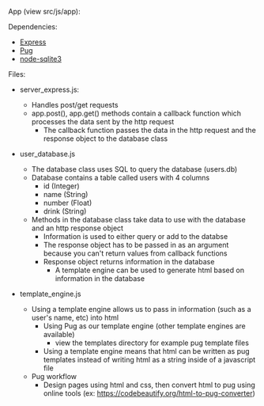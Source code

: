 App (view src/js/app):

Dependencies:

- [Express](https://github.com/expressjs/express)
- [Pug](https://github.com/pugjs/pug)
- [node-sqlite3](https://github.com/mapbox/node-sqlite3)

Files:

- server_express.js:

    - Handles post/get requests
    - app.post(), app.get() methods contain a callback function which processes the data sent by the http request
        - The callback function passes the data in the http request and the response object to the database class

- user_database.js

    - The database class uses SQL to query the database (users.db)
    - Database contains a table called users with 4 columns
        - id (Integer)
        - name (String)
        - number (Float)
        - drink (String)
    - Methods in the database class take data to use with the database and an http response object
        - Information is  used to either query or add to the databse 
        - The response object has to be passed in as an argument because you can't return values from callback functions
        - Response object returns information in the database
            - A template engine can be used to generate html based on information in the database

- template_engine.js

    - Using a template engine allows us to pass in information (such as a user's name, etc) into html 
        - Using Pug as our template engine (other template engines are available)
            - view the templates directory for example pug template files
        - Using a template engine means that html can be written as pug templates instead of writing html as a string inside of a javascript file
    - Pug workflow
        - Design pages using html and css, then convert html to pug using online tools (ex: https://codebeautify.org/html-to-pug-converter)




